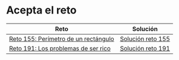 # Acepta el reto

| Reto | Solución |
| --- | --- |
| [Reto 155: Perímetro de un rectángulo](https://www.aceptaelreto.com/problem/statement.php?id=155) | [Solución reto 155](https://github.com/rimissgames/acepta-el-reto/blob/main/volumen1/P155.java) |
| [Reto 191: Los problemas de ser rico](https://www.aceptaelreto.com/problem/statement.php?id=191) | [Solución reto 191](https://github.com/rimissgames/acepta-el-reto/blob/main/volumen1/P191.java) |
